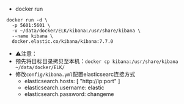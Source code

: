 - docker run
```
docker run -d \
  -p 5601:5601 \
  -v ~/data/docker/ELK/kibana:/usr/share/kibana \
  --name kibana \
  docker.elastic.co/kibana/kibana:7.7.0
```
- ⚠️注意：
- 预先将目标目录拷贝至本机：`docker cp kibana:/usr/share/kibana ~/data/docker/ELK/`
- 修改`config/kibana.yml`配置elasticsearc连接方式
  - elasticsearch.hosts: [ "http://ip:port" ]
  - elasticsearch.username: elastic
  - elasticsearch.password: changeme
